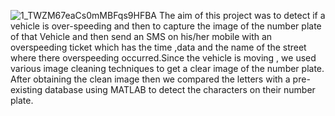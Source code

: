 ![1_TWZM67eaCs0mMBFqs9HFBA](https://user-images.githubusercontent.com/77383748/181822380-97f6bc1e-7a1d-46d1-b244-6b0181c43485.jpeg)
The aim of this project was to detect if a vehicle is over-speeding and then to capture the image of the number plate of that Vehicle and then send an SMS on his/her mobile with an overspeeding ticket which has the time ,data and the name of the street where there overspeeding occurred.Since the vehicle is moving , we used various image cleaning techniques to get a clear image of the number plate. After obtaining the clean image then we compared the letters with a  pre-existing database using MATLAB to detect the characters on their number plate.
